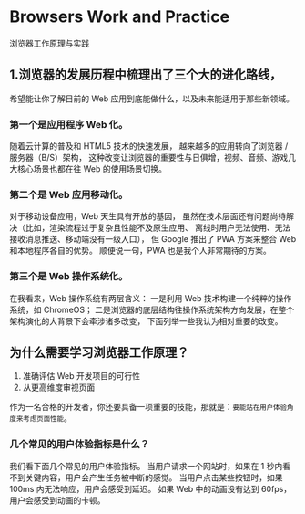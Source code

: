 # Browsers Work and Practice

浏览器工作原理与实践

## 1.浏览器的发展历程中梳理出了三个大的进化路线，
希望能让你了解目前的 Web 应用到底能做什么，以及未来能适用于那些新领域。

### 第一个是应用程序 Web 化。

随着云计算的普及和 HTML5 技术的快速发展，
越来越多的应用转向了浏览器 / 服务器（B/S）架构，
这种改变让浏览器的重要性与日俱增，视频、音频、游戏几大核心场景也都在往 Web 的使用场景切换。

### 第二个是 Web 应用移动化。

对于移动设备应用，Web 天生具有开放的基因，
虽然在技术层面还有问题尚待解决（比如，渲染流程过于复杂且性能不及原生应用、
离线时用户无法使用、无法接收消息推送、移动端没有一级入口），
但 Google 推出了 PWA 方案来整合 Web 和本地程序各自的优势。
顺便说一句，PWA 也是我个人非常期待的方案。

### 第三个是 Web 操作系统化。

在我看来，Web 操作系统有两层含义：
一是利用 Web 技术构建一个纯粹的操作系统，如 ChromeOS；
二是浏览器的底层结构往操作系统架构方向发展，在整个架构演化的大背景下会牵涉诸多改变，
下面列举一些我认为相对重要的改变。

## 为什么需要学习浏览器工作原理？

1. 准确评估 Web 开发项目的可行性
2. 从更高维度审视页面

作为一名合格的开发者，你还要具备一项重要的技能，那就是：`要能站在用户体验角度来考虑页面性能`。

### 几个常见的用户体验指标是什么？

我们看下面几个常见的用户体验指标。
当用户请求一个网站时，如果在 1 秒内看不到关键内容，用户会产生任务被中断的感觉。
当用户点击某些按钮时，如果 100ms 内无法响应，用户会感受到延迟。
如果 Web 中的动画没有达到 60fps，用户会感受到动画的卡顿。

